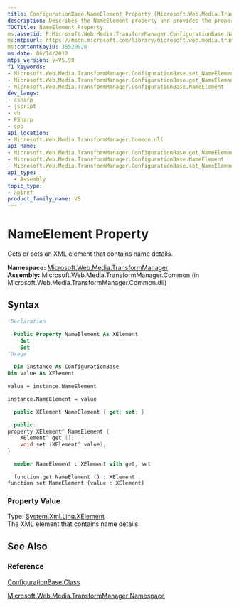 ```yaml
---
title: ConfigurationBase.NameElement Property (Microsoft.Web.Media.TransformManager)
description: Describes the NameElement property and provides the property's namespace, assembly, syntax, and property value.
TOCTitle: NameElement Property
ms:assetid: P:Microsoft.Web.Media.TransformManager.ConfigurationBase.NameElement
ms:mtpsurl: https://msdn.microsoft.com/library/microsoft.web.media.transformmanager.configurationbase.nameelement(v=VS.90)
ms:contentKeyID: 35520928
ms.date: 06/14/2012
mtps_version: v=VS.90
f1_keywords:
- Microsoft.Web.Media.TransformManager.ConfigurationBase.set_NameElement
- Microsoft.Web.Media.TransformManager.ConfigurationBase.get_NameElement
- Microsoft.Web.Media.TransformManager.ConfigurationBase.NameElement
dev_langs:
- csharp
- jscript
- vb
- FSharp
- cpp
api_location:
- Microsoft.Web.Media.TransformManager.Common.dll
api_name:
- Microsoft.Web.Media.TransformManager.ConfigurationBase.get_NameElement
- Microsoft.Web.Media.TransformManager.ConfigurationBase.NameElement
- Microsoft.Web.Media.TransformManager.ConfigurationBase.set_NameElement
api_type:
  - Assembly
topic_type:
- apiref
product_family_name: VS
---
```


# NameElement Property

Gets or sets an XML element that contains name details.

**Namespace:**  [Microsoft.Web.Media.TransformManager](microsoft-web-media-transformmanager-namespace.md)  
**Assembly:**  Microsoft.Web.Media.TransformManager.Common (in Microsoft.Web.Media.TransformManager.Common.dll)

## Syntax

```vb
'Declaration

  Public Property NameElement As XElement
    Get
    Set
'Usage

  Dim instance As ConfigurationBase
Dim value As XElement

value = instance.NameElement

instance.NameElement = value
```

```csharp
  public XElement NameElement { get; set; }
```

```cpp
  public:
property XElement^ NameElement {
    XElement^ get ();
    void set (XElement^ value);
}
```

``` fsharp
  member NameElement : XElement with get, set
```

```jscript
  function get NameElement () : XElement
function set NameElement (value : XElement)
```

### Property Value

Type: [System.Xml.Linq.XElement](https://msdn.microsoft.com/library/bb340098)  
The XML element that contains name details.  

## See Also

### Reference

[ConfigurationBase Class](configurationbase-class-microsoft-web-media-transformmanager.md)

[Microsoft.Web.Media.TransformManager Namespace](microsoft-web-media-transformmanager-namespace.md)
